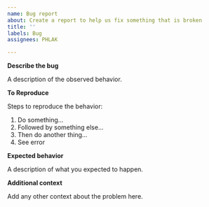 ```yaml
---
name: Bug report
about: Create a report to help us fix something that is broken
title: ''
labels: Bug
assignees: PHLAK

---
```


**Describe the bug**

A description of the observed behavior.


**To Reproduce**

Steps to reproduce the behavior:
  1. Do something...
  2. Followed by something else...
  3. Then do another thing...
  4. See error


**Expected behavior**

A description of what you expected to happen.


**Additional context**

Add any other context about the problem here.
